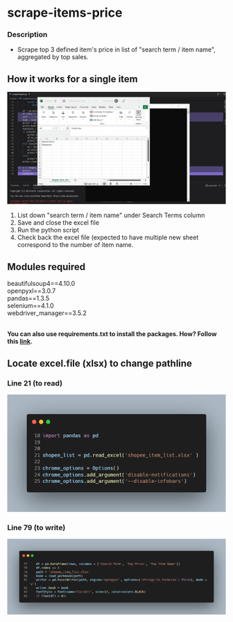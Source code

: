 # scrape-items-price
### Description
- Scrape top 3 defined item's price in list of "search term / item name", aggregated by top sales.

## How it works for a single item
![How it works for a single item](/docs-image/scrapeeshopee.gif)

1. List down "search term / item name" under Search Terms column
2. Save and close the excel file
3. Run the python script
4. Check back the excel file (expected to have multiple new sheet correspond to the number of item name.

## Modules required
beautifulsoup4==4.10.0 <br>
openpyxl==3.0.7 <br>
pandas==1.3.5 <br>
selenium==4.1.0 <br>
webdriver_manager==3.5.2 <br><br>

**You can also use requirements.txt to install the packages. How? Follow this [link].**

## Locate excel.file (xlsx) to change pathline
### Line 21 (to read)
![line21](/docs-image/line21.png)

### Line 79 (to write)
![line79](/docs-image/line79.png)

[link]: https://stackoverflow.com/questions/7225900/how-to-install-packages-using-pip-according-to-the-requirements-txt-file-from-a

